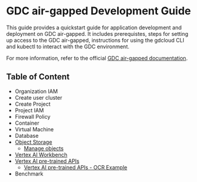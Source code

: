 # GDC air-gapped Development Guide

This guide provides a quickstart guide for application development and deployment on GDC air-gapped. It includes prerequistes, steps for setting up access to the GDC air-gapped, instructions for using the gdcloud CLI and kubectl to interact with the GDC environment.

For more information, refer to the official [GDC air-gapped documentation](https://cloud.google.com/distributed-cloud/hosted/docs/latest/gdch/overview).

## Table of Content
- Organization IAM
- Create user cluster
- Create Project
- Project IAM
- Firewall Policy
- Container
- Virtual Machine
- Database
- [Object Storage](/docs/object-storage.md)
    - [Manage objects](/docs/manage-object.md) 
- [Vertex AI Workbench](/docs/vertex-ai-workbench.md)
- [Vertex AI pre-trained APIs](/docs/vertex-ai-pretained-api.md)
    - [Vertex AI pre-trained APIs - OCR Example](/docs/vertex-ai-pretained-ocr.md) 
- Benchmark